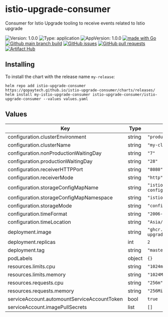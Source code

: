# istio-upgrade-consumer

Consumer for Istio Upgrade tooling to receive events related to Istio upgrade

![Version: 1.0.0](https://img.shields.io/badge/Version-1.0.0-informational?style=flat-square) ![Type: application](https://img.shields.io/badge/Type-application-informational?style=flat-square) ![AppVersion: 1.0.0](https://img.shields.io/badge/AppVersion-1.0.0-informational?style=flat-square) [![made with Go](https://img.shields.io/badge/made%20with-Go-brightgreen)](http://golang.org) [![Github main branch build](https://img.shields.io/github/workflow/status/gopaytech/istio-upgrade-consumer/Main)](https://github.com/gopaytech/istio-upgrade-consumer/actions/workflows/main.yml) [![GitHub issues](https://img.shields.io/github/issues/gopaytech/istio-upgrade-consumer)](https://github.com/gopaytech/istio-upgrade-consumer/issues) [![GitHub pull requests](https://img.shields.io/github/issues-pr/gopaytech/istio-upgrade-consumer)](https://github.com/gopaytech/istio-upgrade-consumer/pulls)[![Artifact Hub](https://img.shields.io/endpoint?url=https://artifacthub.io/badge/repository/istio-upgrade-consumer)](https://artifacthub.io/packages/search?repo=istio-upgrade-consumer)

## Installing

To install the chart with the release name `my-release`:

```console
helm repo add istio-upgrade-consumer https://gopaytech.github.io/istio-upgrade-consumer/charts/releases/
helm install my-istio-upgrade-consumer istio-upgrade-consumer/istio-upgrade-consumer --values values.yaml
```

## Values

| Key | Type | Default | Description |
|-----|------|---------|-------------|
| configuration.clusterEnvironment | string | `"production"` |  |
| configuration.clusterName | string | `"my-cluster"` |  |
| configuration.nonProductionWaitingDay | string | `"7"` |  |
| configuration.productionWaitingDay | string | `"28"` |  |
| configuration.receiverHTTPPort | string | `"8080"` |  |
| configuration.receiverMode | string | `"http"` |  |
| configuration.storageConfigMapName | string | `"istio-auto-upgrade-config"` |  |
| configuration.storageConfigMapNamespace | string | `"istio-system"` |  |
| configuration.storageMode | string | `"configmap"` |  |
| configuration.timeFormat | string | `"2006-01-02"` |  |
| configuration.timeLocation | string | `"Asia/Jakarta"` |  |
| deployment.image | string | `"ghcr.io/gopaytech/istio-upgrade-consumer"` |  |
| deployment.replicas | int | `2` |  |
| deployment.tag | string | `"master"` |  |
| podLabels | object | `{}` |  |
| resources.limits.cpu | string | `"1024m"` |  |
| resources.limits.memory | string | `"1024Mi"` |  |
| resources.requests.cpu | string | `"256m"` |  |
| resources.requests.memory | string | `"256Mi"` |  |
| serviceAccount.automountServiceAccountToken | bool | `true` |  |
| serviceAccount.imagePullSecrets | list | `[]` |  |

